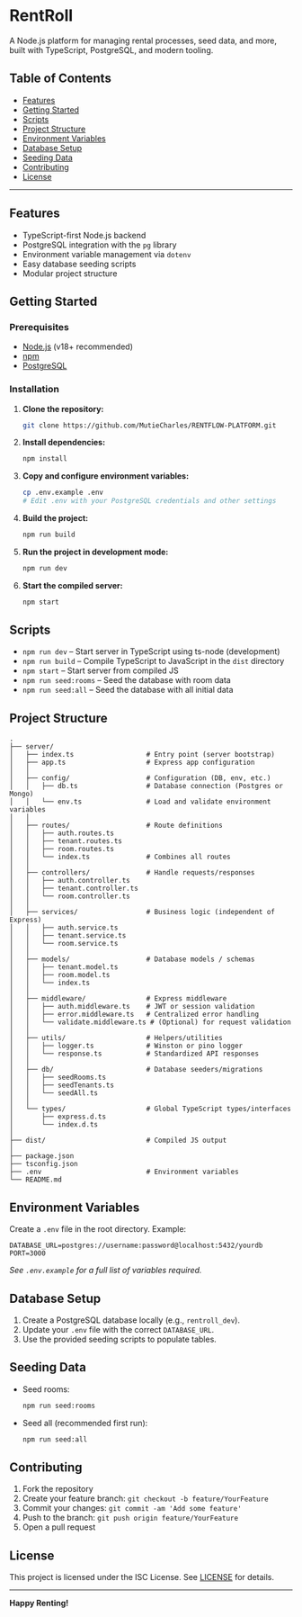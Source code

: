 # RentRoll

A Node.js platform for managing rental processes, seed data, and more, built with TypeScript, PostgreSQL, and modern tooling.

## Table of Contents

- [Features](#features)
- [Getting Started](#getting-started)
- [Scripts](#scripts)
- [Project Structure](#project-structure)
- [Environment Variables](#environment-variables)
- [Database Setup](#database-setup)
- [Seeding Data](#seeding-data)
- [Contributing](#contributing)
- [License](#license)

---

## Features

- TypeScript-first Node.js backend
- PostgreSQL integration with the `pg` library
- Environment variable management via `dotenv`
- Easy database seeding scripts
- Modular project structure

## Getting Started

### Prerequisites

- [Node.js](https://nodejs.org/) (v18+ recommended)
- [npm](https://www.npmjs.com/)
- [PostgreSQL](https://www.postgresql.org/)

### Installation

1. **Clone the repository:**
    ```bash
    git clone https://github.com/MutieCharles/RENTFLOW-PLATFORM.git
    ```

2. **Install dependencies:**
    ```bash
    npm install
    ```

3. **Copy and configure environment variables:**
    ```bash
    cp .env.example .env
    # Edit .env with your PostgreSQL credentials and other settings
    ```

4. **Build the project:**
    ```bash
    npm run build
    ```

5. **Run the project in development mode:**
    ```bash
    npm run dev
    ```

6. **Start the compiled server:**
    ```bash
    npm start
    ```

## Scripts

- `npm run dev` – Start server in TypeScript using ts-node (development)
- `npm run build` – Compile TypeScript to JavaScript in the `dist` directory
- `npm start` – Start server from compiled JS
- `npm run seed:rooms` – Seed the database with room data
- `npm run seed:all` – Seed the database with all initial data

## Project Structure

```
.
├── server/
│   ├── index.ts                  # Entry point (server bootstrap)
│   ├── app.ts                    # Express app configuration
│   │
│   ├── config/                   # Configuration (DB, env, etc.)
│   │   ├── db.ts                 # Database connection (Postgres or Mongo)
│   │   └── env.ts                # Load and validate environment variables
│   │
│   ├── routes/                   # Route definitions
│   │   ├── auth.routes.ts
│   │   ├── tenant.routes.ts
│   │   ├── room.routes.ts
│   │   └── index.ts              # Combines all routes
│   │
│   ├── controllers/              # Handle requests/responses
│   │   ├── auth.controller.ts
│   │   ├── tenant.controller.ts
│   │   └── room.controller.ts
│   │
│   ├── services/                 # Business logic (independent of Express)
│   │   ├── auth.service.ts
│   │   ├── tenant.service.ts
│   │   └── room.service.ts
│   │
│   ├── models/                   # Database models / schemas
│   │   ├── tenant.model.ts
│   │   ├── room.model.ts
│   │   └── index.ts
│   │
│   ├── middleware/               # Express middleware
│   │   ├── auth.middleware.ts    # JWT or session validation
│   │   ├── error.middleware.ts   # Centralized error handling
│   │   └── validate.middleware.ts # (Optional) for request validation
│   │
│   ├── utils/                    # Helpers/utilities
│   │   ├── logger.ts             # Winston or pino logger
│   │   └── response.ts           # Standardized API responses
│   │
│   ├── db/                       # Database seeders/migrations
│   │   ├── seedRooms.ts
│   │   ├── seedTenants.ts
│   │   └── seedAll.ts
│   │
│   └── types/                    # Global TypeScript types/interfaces
│       ├── express.d.ts
│       └── index.d.ts
│
├── dist/                         # Compiled JS output
│
├── package.json
├── tsconfig.json
├── .env                          # Environment variables
└── README.md

```

## Environment Variables

Create a `.env` file in the root directory. Example:

```
DATABASE_URL=postgres://username:password@localhost:5432/yourdb
PORT=3000
```

_See `.env.example` for a full list of variables required._

## Database Setup

1. Create a PostgreSQL database locally (e.g., `rentroll_dev`).
2. Update your `.env` file with the correct `DATABASE_URL`.
3. Use the provided seeding scripts to populate tables.

## Seeding Data

- Seed rooms:
    ```bash
    npm run seed:rooms
    ```
- Seed all (recommended first run):
    ```bash
    npm run seed:all
    ```

## Contributing

1. Fork the repository
2. Create your feature branch: `git checkout -b feature/YourFeature`
3. Commit your changes: `git commit -am 'Add some feature'`
4. Push to the branch: `git push origin feature/YourFeature`
5. Open a pull request

## License

This project is licensed under the ISC License. See [LICENSE](LICENSE) for details.

---

**Happy Renting!**
